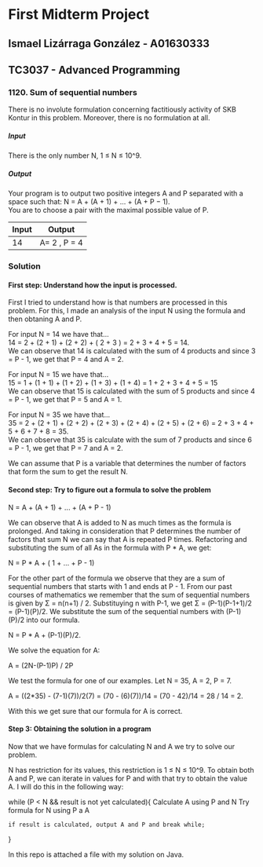 # First Midterm Project 
## Ismael Lizárraga González - A01630333
## TC3037 - Advanced Programming 

### **1120. Sum of sequential numbers** 
There is no involute formulation concerning factitiously activity of SKB Kontur in this problem. Moreover, there is no formulation at all. <br>
##### _Input_ 
There is the only number N, 1 ≤ N ≤ 10^9. <br>
##### _Output_ 
Your program is to output two positive integers A and P separated with a space such that:
N = A + (A + 1) + … + (A + P − 1). <br>
You are to choose a pair with the maximal possible value of P. <br>

| Input        | Output          
| ------------- |:-------------:| 
| 14      | A= 2 , P = 4 | 

### **Solution**

#### **First step: Understand how the input is processed.**
First I tried to understand how is that numbers are processed in this problem. For this, I made an analysis of the input N using the formula and then obtaning A and P. <br>

For input N = 14 we have that... <br>
14 = 2 + (2 + 1) + (2 + 2) + ( 2 + 3 ) = 2 + 3 + 4 + 5 = 14.  <br>
We can observe that 14 is calculated with the sum of 4 products and since 3 = P - 1, we get that P = 4 and A = 2. <br>


For input N = 15 we have that... <br>
15 = 1 + (1 + 1) + (1 + 2) + (1 + 3) + (1 + 4) = 1 + 2 + 3 + 4 + 5 = 15 <br>
We can observe that 15 is calculated with the sum of 5 products and since 4 = P - 1, we get that P = 5 and A = 1. 

For input N = 35 we have that... <br>
35 = 2 + (2 + 1) + (2 + 2) + (2 + 3) + (2 + 4) + (2 + 5) + (2 + 6) = 2 + 3 + 4 + 5 + 6 + 7 + 8 = 35. <br>
We can observe that 35 is calculate with the sum of 7 products and since 6 = P - 1, we get that P = 7 and A = 2.

We can assume that P is a variable that determines the number of factors that form the sum to get the result N. 

#### **Second step: Try to figure out a formula to solve the problem**
N = A + (A + 1) + ... + (A + P - 1) <br>

We can observe that A is added to N as much times as the formula is prolonged. And taking in consideration that P determines the number of factors that sum N we can say that A is repeated P times. Refactoring and substituting the sum of all As in the formula with P * A, we get: <br>

N = P * A + ( 1 + ... + P - 1)

For the other part of the formula we observe that they are a sum of sequential numbers that starts with 1 and ends at P - 1. From our past courses of mathematics we remember that the sum of sequential numbers is given by Σ = n(n+1) / 2. Substituying n with P-1, we get Σ = (P-1)(P-1+1)/2 = (P-1)(P)/2. We substitute the sum of the sequential numbers with (P-1)(P)/2 into our formula.

N = P * A + (P-1)(P)/2. 

We solve the equation for A:

A = (2N-(P-1)P) / 2P

We test the formula for one of our examples. Let N = 35, A = 2, P = 7. 

A = ((2*35) - (7-1)(7))/2(7) = (70 - (6)(7))/14 = (70 - 42)/14 = 28 / 14 = 2. 

With this we get sure that our formula for A is correct. 

#### **Step 3: Obtaining the solution in a program** 

Now that we have formulas for calculating N and A we try to solve our problem.

N has restriction for its values, this restriction is 1 ≤ N ≤ 10^9. To obtain both A and P, we can iterate in values for P and with that try to obtain the value A. I will do this in the following way:

while (P < N && result is not yet calculated){
    Calculate A using P and N
    Try formula for N using P a A
    
    if result is calculated, output A and P and break while;
}

In this repo is attached a file with my solution on Java. 




